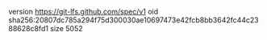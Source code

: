version https://git-lfs.github.com/spec/v1
oid sha256:20807dc785a294f75d300030ae10697473e42fcb8bb3642fc44c2388628c8fd1
size 5052
